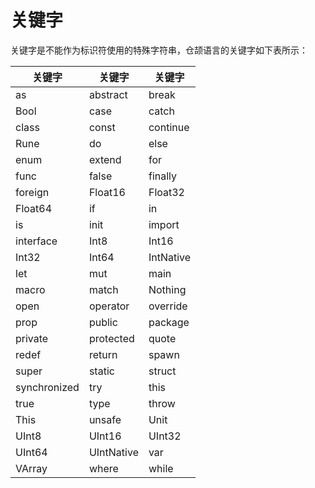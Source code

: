 
# 关键字

关键字是不能作为标识符使用的特殊字符串，仓颉语言的关键字如下表所示：

关键字| 关键字| 关键字  
---|---|---  
as| abstract| break  
Bool| case| catch  
class| const| continue  
Rune| do| else  
enum| extend| for  
func| false| finally  
foreign| Float16| Float32  
Float64| if| in  
is| init| import  
interface| Int8| Int16  
Int32| Int64| IntNative  
let| mut| main  
macro| match| Nothing  
open| operator| override  
prop| public| package  
private| protected| quote  
redef| return| spawn  
super| static| struct  
synchronized| try| this  
true| type| throw  
This| unsafe| Unit  
UInt8| UInt16| UInt32  
UInt64| UIntNative| var  
VArray| where| while